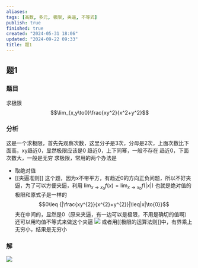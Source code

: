 ```yaml
---
aliases: 
tags: [高数, 多元, 极限, 夹逼, 不等式]
publish: true
finished: true
created: "2024-05-31 18:06"
updated: "2024-09-22 09:33"
title: 题1
---
```

## 题1  
### 题目
求极限 
$$\lim_{x,y\to0}\frac{xy^2}{x^2+y^2}$$
### 分析
这是一个求极限，首先先观察次数，这里分子是3次，分母是2次，上面次数比下面高，xy趋近0，显然极限应该是0 
趋近0，上下同幂，一般不存在 
趋近0，下面次数大，一般是无穷 
求极限，常用的两个办法是 
- 取绝对值 
- [[夹逼准则]]
这个题，因为x不带平方，有趋近0的方向正负问题，所以不好夹逼，为了可以方便夹逼，利用 $\lim_{ x \to x_{0} }f(x)=\lim_{ x \to x_{0} }f(|x|)$
也就是绝对值的极限和原式子是一样的 
$$0\leq {|\frac{xy^{2}}{x^{2}+y^{2}}|\leq|x|\to{0}}$$
夹在中间的，显然是0（原来夹逼，有一边可以是极限，不用是确切的值啊）
还可以用均值不等式来做这个夹逼 
![](https://img.hwenyi.live/202404241107592.webp)
或者用[[极限的运算法则]]中，有界乘上无穷小，结果是无穷小 
### 解
![](https://img.hwenyi.live/202404241109377.webp)
